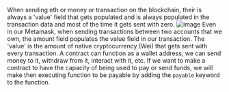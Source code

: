 When sending eth or money or transaction on the blockchain, their is always a 'value' field that gets populated and is always populated in the transaction data and most of the time it gets sent with zero. ![image](https://github.com/user-attachments/assets/16b33760-8b46-4e30-84ad-8a2cb02c52ea)
Even in our Metamask, when sending transactions between two accounts that we own, the amount field populates the value field in our transaction.
The 'value' is the amount of native cryptocurrency (Wei) that gets sent with every transaction.
A contract can function as a wallet address, we can send money to it, withdraw from it, interact with it, etc. If we want to make a contract to have the capacity of being used to pay or send funds, we will make then executing function to be payable by adding the `payable` keyword to the function.
